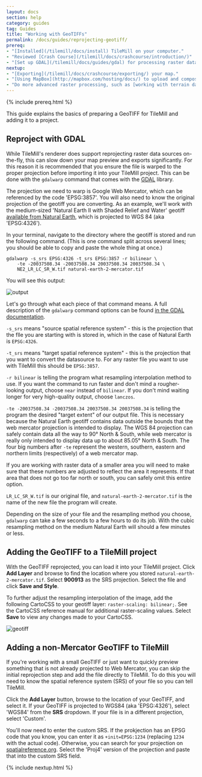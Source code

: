 ```yaml
---
layout: docs
section: help
category: guides
tag: Guides
title: "Working with GeoTIFFs"
permalink: /docs/guides/reprojecting-geotiff/
prereq:
- "[Installed](/tilemill/docs/install) TileMill on your computer."
- "Reviewed [Crash Course](/tilemill/docs/crashcourse/introduction/)"
- "[Set up GDAL](/tilemill/docs/guides/gdal) for processing raster data in the terminal."
nextup:
- "[Exporting](/tilemill/docs/crashcourse/exporting/) your map."
- "[Using MapBox](http://mapbox.com/hosting/docs/) to upload and composite your map."
- "Do more advanced raster processing, such as [working with terrain data](/tilemill/docs/guides/terrain-data/)"
---
```

{% include prereq.html %}

This guide explains the basics of preparing a GeoTIFF for TileMill and adding it to a project.

## Reproject with GDAL

While TileMill's renderer does support reprojecting raster data sources on-the-fly, this can slow down your map preview and exports significantly. For this reason it is recommended that you ensure the file is warped to the proper projection before importing it into your TileMill project. This can be done with the `gdalwarp` command that comes with the [GDAL](/tilemill/docs/guides/gdal) library.

The projection we need to warp is Google Web Mercator, which can be referenced by the code 'EPSG:3857'. You will also need to know the original projection of the geotiff you are converting. As an example, we'll work with the medium-sized 'Natural Earth II with Shaded Relief and Water' geotiff [available from Natural Earth](http://www.naturalearthdata.com/downloads/10m-natural-earth-2/10m-natural-earth-ii-with-shaded-relief-and-water/), which is projected to WGS 84 (aka 'EPSG:4326').

In your terminal, navigate to the directory where the geotiff is stored and run the following command. (This is one command split across several lines; you should be able to copy and paste the whole thing at once.)

    gdalwarp -s_srs EPSG:4326 -t_srs EPSG:3857 -r bilinear \
        -te -20037508.34 -20037508.34 20037508.34 20037508.34 \
        NE2_LR_LC_SR_W.tif natural-earth-2-mercator.tif

You will see this output:

![output](/tilemill/assets/pages/geotiff-process-2.png)

Let's go through what each piece of that command means. A full description of the `gdalwarp` command options can be found [in the GDAL documentation](http://www.gdal.org/gdalwarp.html).
 
`-s_srs` means "source spatial reference system" - this is the projection that the flle you are starting with is stored in, which in the case of Natural Earth is `EPSG:4326`.

`-t_srs` means "target spatial reference system" - this is the projection that you want to convert the datasource to. For any raster file you want to use with TileMill this should be `EPSG:3857`.

`-r bilinear` is telling the program what resampling interpolation method to use. If you want the command to run faster and don't mind a rougher-looking output, choose `near` instead of `bilinear`. If you don't mind waiting longer for very high-quality output, choose `lanczos`.

`-te -20037508.34 -20037508.34 20037508.34 20037508.34` is telling the program the desired "target extent" of our output file. This is necessary because the Natural Earth geotiff contains data outside the bounds that the web mercator projection is intended to display. The WGS 84 projection can safely contain data all the way to 90&deg; North & South, while web mercator is really only intended to display data up to about 85.05&deg; North & South. The four big numbers after `-te` represent the western, southern, eastern and northern limits (respectively) of a web mercator map. 

If you are working with raster data of a smaller area you will need to make sure that these numbers are adjusted to reflect the area it represents. If that area that does not go too far north or south, you can safely omit this entire option.

`LR_LC_SR_W.tif` is our original file, and `natural-earth-2-mercator.tif` is the name of the new file the program will create.

Depending on the size of your file and the resampling method you choose, `gdalwarp` can take a few seconds to a few hours to do its job. With the cubic resampling method on the medium Natural Earth will should a few minutes or less.

## Adding the GeoTIFF to a TileMill project

With the GeoTIFF reprojected, you can load it into your TileMill project. Click **Add Layer** and browse to find the location where you stored `natural-earth-2-mercator.tif`. Select **900913** as the SRS projection. Select the file and click **Save and Style**.

To further adjust the resampling interpolation of the image, add the following CartoCSS to your geotiff layer: `raster-scaling: bilinear;`. See the CartoCSS reference manual for additional raster-scaling values. Select **Save** to view any changes made to your CartoCSS. 

![geotiff](/tilemill/assets/pages/geotiff-process-5.png)

## Adding a non-Mercator GeoTIFF to TileMill

If you're working with a small GeoTIFF or just want to quickly preview something that is not already projected to Web Mercator, you can skip the initial reprojection step and add the file directly to TileMill. To do this you will need to know the spatial reference system (SRS) of your file so you can tell TileMill.

Click the **Add Layer** button, browse to the location of your GeoTIFF, and select it. If your GeoTIFF is projected to WGS84 (aka 'EPSG:4326'), select 'WGS84' from the **SRS** dropdown. If your file is in a different projection, select 'Custom'.

You'll now need to enter the custom SRS. If the prokjection has an EPSG code that you know, you can enter it as `+init=EPSG:1234` (replacing `1234` with the actual code). Otherwise, you can search for your projection on [spatialreference.org](http://spatialreference.org/). Select the 'Proj4' version of the projection and paste that into the custom SRS field.

{% include nextup.html %}
